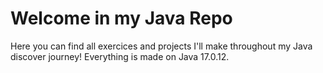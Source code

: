# Welcome in my Java Repo

Here you can find all exercices and projects I'll make throughout my Java discover journey!
Everything is made on Java 17.0.12.
